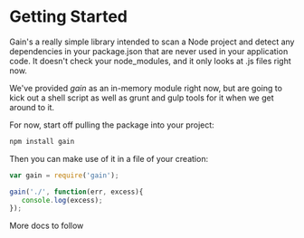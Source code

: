 Getting Started
====

Gain's a really simple library intended to scan a Node project and detect any dependencies in your package.json that are never used in your application code.  It doesn't check your node_modules, and it only looks at .js files right now. 

We've provided *gain* as an in-memory module right now, but are going to kick out a shell script as well as grunt and gulp tools for it when we get around to it.  

For now, start off pulling the package into your project:

```sh
npm install gain
```

Then you can make use of it in a file of your creation:

```js
var gain = require('gain');

gain('./', function(err, excess){ 
   console.log(excess);
});
```

More docs to follow
